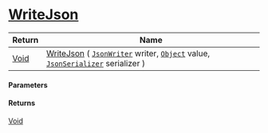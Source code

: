 # [WriteJson](./FeatureDescriptorTJsonConverter--WriteJson.md)



| Return | Name | 
| --- | --- | 
| [Void](https://docs.microsoft.com/en-us/dotnet/api/System.Void) | [WriteJson](./FeatureDescriptorTJsonConverter--WriteJson.md) ( [`JsonWriter`](./FeatureDescriptorTJsonConverter--WriteJson.md) writer, [`Object`](https://docs.microsoft.com/en-us/dotnet/api/System.Object) value, [`JsonSerializer`](./FeatureDescriptorTJsonConverter--WriteJson.md) serializer ) | 


#### Parameters

#### Returns
[Void](https://docs.microsoft.com/en-us/dotnet/api/System.Void)<br>
